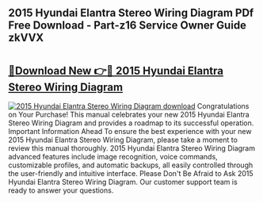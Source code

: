 ## 2015 Hyundai Elantra Stereo Wiring Diagram PDf Free Download - Part-z16 Service Owner Guide zkVVX

# <h2><a href="http://dfkr47q.blite.top/?on=2015+Hyundai+Elantra+Stereo+Wiring+Diagram">🔗Download New 👉🔴 2015 Hyundai Elantra Stereo Wiring Diagram</a></h2>

[![2015 Hyundai Elantra Stereo Wiring Diagram download](https://i.imgur.com/lujVjoI.png)](http://dfkr47q.blite.top/?on=2015+Hyundai+Elantra+Stereo+Wiring+Diagram)
Congratulations on Your Purchase! This manual celebrates your new 2015 Hyundai Elantra Stereo Wiring Diagram and provides a roadmap to its successful operation. Important Information Ahead To ensure the best experience with your new 2015 Hyundai Elantra Stereo Wiring Diagram, please take a moment to review this manual thoroughly. 2015 Hyundai Elantra Stereo Wiring Diagram advanced features include image recognition, voice commands, customizable profiles, and automatic backups, all easily controlled through the user-friendly and intuitive interface. Please Don't Be Afraid to Ask 2015 Hyundai Elantra Stereo Wiring Diagram. Our customer support team is ready to answer your questions.
